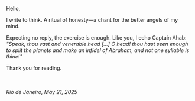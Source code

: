 Hello,  

I write to think. A ritual of honesty—a chant for the better angels of my mind.  

Expecting no reply, the exercise is enough.
Like you, I echo Captain Ahab: *"Speak, thou vast and venerable head [...] O head! thou hast seen enough to split the planets and make an infidel of Abraham, and not one syllable is thine!"*  

Thank you for reading.  

<br><br>
*Rio de Janeiro, May 21, 2025*
